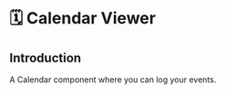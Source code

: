# :spiral_calendar: Calendar Viewer

## Introduction 
A Calendar component where you can log your events.
